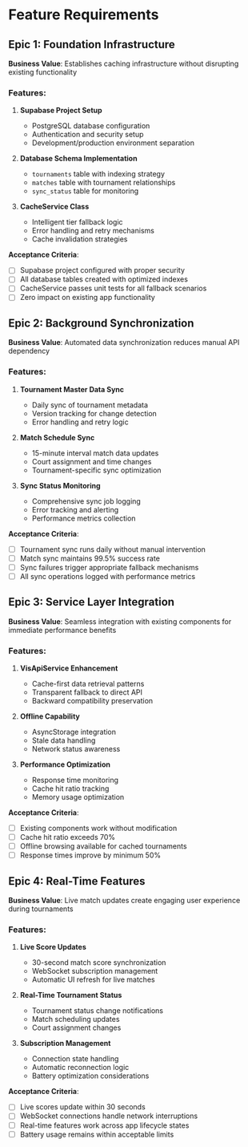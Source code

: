# Feature Requirements

## Epic 1: Foundation Infrastructure
**Business Value**: Establishes caching infrastructure without disrupting existing functionality

### Features:
1. **Supabase Project Setup**
   - PostgreSQL database configuration
   - Authentication and security setup
   - Development/production environment separation

2. **Database Schema Implementation**  
   - `tournaments` table with indexing strategy
   - `matches` table with tournament relationships
   - `sync_status` table for monitoring

3. **CacheService Class**
   - Intelligent tier fallback logic
   - Error handling and retry mechanisms
   - Cache invalidation strategies

**Acceptance Criteria**:
- [ ] Supabase project configured with proper security
- [ ] All database tables created with optimized indexes
- [ ] CacheService passes unit tests for all fallback scenarios
- [ ] Zero impact on existing app functionality

## Epic 2: Background Synchronization
**Business Value**: Automated data synchronization reduces manual API dependency

### Features:
1. **Tournament Master Data Sync**
   - Daily sync of tournament metadata
   - Version tracking for change detection
   - Error handling and retry logic

2. **Match Schedule Sync**
   - 15-minute interval match data updates
   - Court assignment and time changes
   - Tournament-specific sync optimization

3. **Sync Status Monitoring**
   - Comprehensive sync job logging
   - Error tracking and alerting
   - Performance metrics collection

**Acceptance Criteria**:
- [ ] Tournament sync runs daily without manual intervention
- [ ] Match sync maintains 99.5% success rate
- [ ] Sync failures trigger appropriate fallback mechanisms
- [ ] All sync operations logged with performance metrics

## Epic 3: Service Layer Integration
**Business Value**: Seamless integration with existing components for immediate performance benefits

### Features:
1. **VisApiService Enhancement**
   - Cache-first data retrieval patterns
   - Transparent fallback to direct API
   - Backward compatibility preservation

2. **Offline Capability**
   - AsyncStorage integration
   - Stale data handling
   - Network status awareness

3. **Performance Optimization**
   - Response time monitoring
   - Cache hit ratio tracking
   - Memory usage optimization

**Acceptance Criteria**:
- [ ] Existing components work without modification
- [ ] Cache hit ratio exceeds 70%
- [ ] Offline browsing available for cached tournaments
- [ ] Response times improve by minimum 50%

## Epic 4: Real-Time Features
**Business Value**: Live match updates create engaging user experience during tournaments

### Features:
1. **Live Score Updates**
   - 30-second match score synchronization
   - WebSocket subscription management
   - Automatic UI refresh for live matches

2. **Real-Time Tournament Status**
   - Tournament status change notifications
   - Match scheduling updates
   - Court assignment changes

3. **Subscription Management**
   - Connection state handling
   - Automatic reconnection logic
   - Battery optimization considerations

**Acceptance Criteria**:
- [ ] Live scores update within 30 seconds
- [ ] WebSocket connections handle network interruptions
- [ ] Real-time features work across app lifecycle states
- [ ] Battery usage remains within acceptable limits
